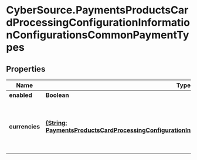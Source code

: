 # CyberSource.PaymentsProductsCardProcessingConfigurationInformationConfigurationsCommonPaymentTypes

## Properties
Name | Type | Description | Notes
------------ | ------------- | ------------- | -------------
**enabled** | **Boolean** |  | [optional] 
**currencies** | [**{String: PaymentsProductsCardProcessingConfigurationInformationConfigurationsCommonCurrencies}**](PaymentsProductsCardProcessingConfigurationInformationConfigurationsCommonCurrencies.md) | Three-character [ISO 4217 ALPHA-3 Standard Currency Codes.](http://apps.cybersource.com/library/documentation/sbc/quickref/currencies.pdf) | [optional] 


